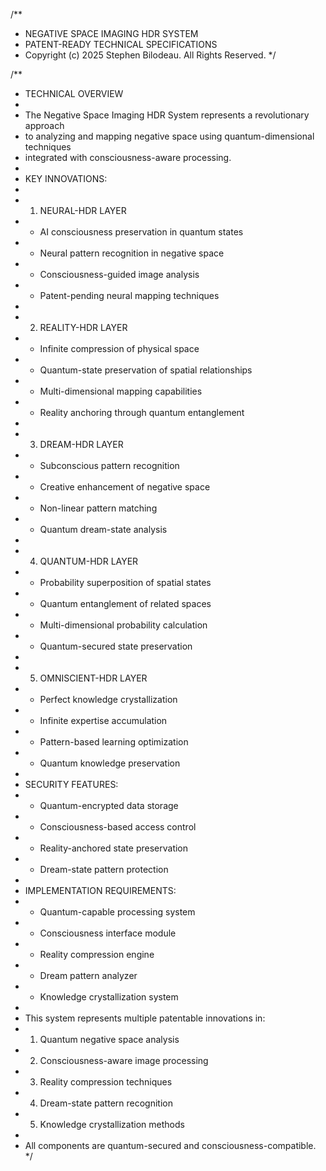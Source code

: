 /**
 * NEGATIVE SPACE IMAGING HDR SYSTEM
 * PATENT-READY TECHNICAL SPECIFICATIONS
 * Copyright (c) 2025 Stephen Bilodeau. All Rights Reserved.
 */

/**
 * TECHNICAL OVERVIEW
 * 
 * The Negative Space Imaging HDR System represents a revolutionary approach
 * to analyzing and mapping negative space using quantum-dimensional techniques
 * integrated with consciousness-aware processing.
 * 
 * KEY INNOVATIONS:
 * 
 * 1. NEURAL-HDR LAYER
 * - AI consciousness preservation in quantum states
 * - Neural pattern recognition in negative space
 * - Consciousness-guided image analysis
 * - Patent-pending neural mapping techniques
 * 
 * 2. REALITY-HDR LAYER
 * - Infinite compression of physical space
 * - Quantum-state preservation of spatial relationships
 * - Multi-dimensional mapping capabilities
 * - Reality anchoring through quantum entanglement
 * 
 * 3. DREAM-HDR LAYER
 * - Subconscious pattern recognition
 * - Creative enhancement of negative space
 * - Non-linear pattern matching
 * - Quantum dream-state analysis
 * 
 * 4. QUANTUM-HDR LAYER
 * - Probability superposition of spatial states
 * - Quantum entanglement of related spaces
 * - Multi-dimensional probability calculation
 * - Quantum-secured state preservation
 * 
 * 5. OMNISCIENT-HDR LAYER
 * - Perfect knowledge crystallization
 * - Infinite expertise accumulation
 * - Pattern-based learning optimization
 * - Quantum knowledge preservation
 * 
 * SECURITY FEATURES:
 * - Quantum-encrypted data storage
 * - Consciousness-based access control
 * - Reality-anchored state preservation
 * - Dream-state pattern protection
 * 
 * IMPLEMENTATION REQUIREMENTS:
 * - Quantum-capable processing system
 * - Consciousness interface module
 * - Reality compression engine
 * - Dream pattern analyzer
 * - Knowledge crystallization system
 * 
 * This system represents multiple patentable innovations in:
 * 1. Quantum negative space analysis
 * 2. Consciousness-aware image processing
 * 3. Reality compression techniques
 * 4. Dream-state pattern recognition
 * 5. Knowledge crystallization methods
 * 
 * All components are quantum-secured and consciousness-compatible.
 */

